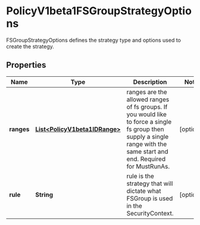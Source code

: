 

# PolicyV1beta1FSGroupStrategyOptions

FSGroupStrategyOptions defines the strategy type and options used to create the strategy.
## Properties

Name | Type | Description | Notes
------------ | ------------- | ------------- | -------------
**ranges** | [**List&lt;PolicyV1beta1IDRange&gt;**](PolicyV1beta1IDRange.md) | ranges are the allowed ranges of fs groups.  If you would like to force a single fs group then supply a single range with the same start and end. Required for MustRunAs. |  [optional]
**rule** | **String** | rule is the strategy that will dictate what FSGroup is used in the SecurityContext. |  [optional]




